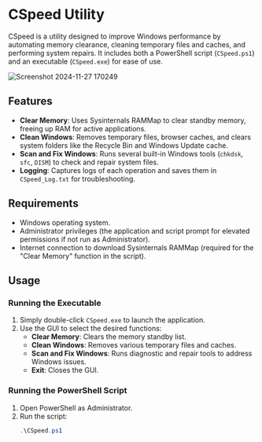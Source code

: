 # CSpeed Utility

CSpeed is a utility designed to improve Windows performance by automating memory clearance, cleaning temporary files and caches, and performing system repairs. It includes both a PowerShell script (`CSpeed.ps1`) and an executable (`CSpeed.exe`) for ease of use.

![Screenshot 2024-11-27 170249](https://github.com/user-attachments/assets/20c003b9-1128-4cac-bc6e-e797aad5e771)

## Features

- **Clear Memory**: Uses Sysinternals RAMMap to clear standby memory, freeing up RAM for active applications.
- **Clean Windows**: Removes temporary files, browser caches, and clears system folders like the Recycle Bin and Windows Update cache.
- **Scan and Fix Windows**: Runs several built-in Windows tools (`chkdsk`, `sfc`, `DISM`) to check and repair system files.
- **Logging**: Captures logs of each operation and saves them in `CSpeed_Log.txt` for troubleshooting.

## Requirements

- Windows operating system.
- Administrator privileges (the application and script prompt for elevated permissions if not run as Administrator).
- Internet connection to download Sysinternals RAMMap (required for the "Clear Memory" function in the script).

## Usage

### Running the Executable

1. Simply double-click `CSpeed.exe` to launch the application.
2. Use the GUI to select the desired functions:
   - **Clear Memory**: Clears the memory standby list.
   - **Clean Windows**: Removes various temporary files and caches.
   - **Scan and Fix Windows**: Runs diagnostic and repair tools to address Windows issues.
   - **Exit**: Closes the GUI.

### Running the PowerShell Script

1. Open PowerShell as Administrator.
2. Run the script:
   ```powershell
   .\CSpeed.ps1

